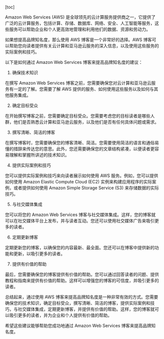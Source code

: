 
[toc]                    
                
                
Amazon Web Services (AWS) 是全球领先的云计算服务提供商之一，它提供了广泛的云计算服务，包括计算、存储、数据库、网络、安全、人工智能等服务，这些服务可以帮助企业和个人更高效地管理和利用他们的数据、资源和劳动力。

如果想提高品牌知名度，那么使用 AWS 博客是一个非常好的选择。AWS 博客可以帮助您向读者提供有关云计算和亚马逊云服务的深入信息，以及使用这些服务的实际案例和技巧。

以下是如何通过 Amazon Web Services 博客来提高品牌知名度的建议：

1. 确保技术知识

在撰写 Amazon Web Services 博客之前，您需要确保您对云计算和亚马逊云服务有一定的了解。您需要了解 AWS 提供的服务、如何使用这些服务以及如何与其他服务集成。

2. 确定目标受众

在开始撰写博客之前，您需要确定目标受众。您需要考虑您的目标读者是哪些人群，他们是否熟悉云计算和亚马逊云服务，以及他们是否有任何具体问题或需求。

3. 撰写清晰、简洁的博客

在撰写博客时，您需要确保您的博客清晰、简洁。您需要使用简洁的语言和通俗易懂的措辞来传达您的意思。此外，您还需要确保您的文章结构紧凑，以便读者更容易理解和掌握所讲述的技术知识。

4. 提供实际案例和技巧

您可以提供实际案例和技巧来向读者展示如何使用 AWS 服务。例如，您可以提供如何使用 Amazon Elastic Compute Cloud (EC2) 实例来构建应用程序的实际案例，或者提供如何使用 Amazon Simple Storage Service (S3) 来存储数据的实际技巧。

5. 与社交媒体集成

您可以将您的 Amazon Web Services 博客与社交媒体集成。这样，您的博客就可以在社交媒体平台上发布，并与读者互动。您还可以使用社交媒体广告来吸引更多的读者。

6. 定期更新博客

定期更新您的博客，以确保您的内容最新、最全面。您还可以在博客中提供新的功能和更新，以吸引更多的读者。

7. 提供有价值的帮助

最后，您需要确保您的博客提供有价值的帮助。您可以通过回答读者的问题、提供教程和指南来提供有价值的帮助。这样可以增强您的博客的可信度，并吸引更多的读者。

总结起来，通过使用 AWS 博客来提高品牌知名度是一种非常有效的方式。您需要确保您的技术知识，确定目标受众，撰写清晰、简洁的博客，提供实际案例和技巧，与社交媒体集成，定期更新博客，并提供有价值的帮助。这样，您的博客就可以吸引更多的读者，并为企业和个人提供有价值的帮助。

希望这些建议能够帮助您成功地通过 Amazon Web Services 博客来提高品牌知名度。

